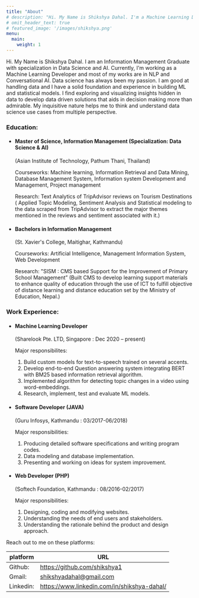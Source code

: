 ```yaml
---
title: "About"
# description: "Hi. My Name is Shikshya Dahal. I'm a Machine Learning Developer. Most of my works are focused on NLP and Conversational AI."
# omit_header_text: true
# featured_image: '/images/shikshya.png'
menu:
  main:
    weight: 1
---
```

<!-- {{< figure src="/images/pp.jpg" >}} -->


Hi. My Name is Shikshya Dahal. I am an Information Management Graduate with specialization in Data Science and AI. Currently, I'm working as a Machine Learning Developer and most of my works are in NLP and Conversational AI. Data science has always been my passion. I am good at handling data and I have a solid foundation and experience in  building ML and statistical models. I find exploring and visualizing insights hidden in data to develop data driven solutions that aids in decision making more than admirable. My inquisitive nature helps me to think and understand data science use cases from multiple perspective.

### Education:

- #### Master of Science, Information Management (Specialization: Data Science & AI) 

  (Asian Institute of Technology, Pathum Thani, Thailand)

  Courseworks: Machine learning, Information Retrieval and Data Mining, Database Management System, Information system Development and Management, Project management

  Research: Text Analytics of TripAdvisor reviews on Tourism Destinations (
             Applied Topic Modeling, Sentiment Analysis and Statistical modeling to the data scraped from TripAdvisor to extract the major themes mentioned in the reviews and sentiment associated with it.)

- #### Bachelors in Information Management

  (St. Xavier's College, Maitighar, Kathmandu)

  Courseworks: Artificial Intelligence, Management Information System, Web Development

  Research: "SISM : CMS based Support for the Improvement of Primary School Management” (Built CMS to develop learning support materials to enhance quality of education through the use of ICT to fulfill objective of distance learning and distance education set by the Ministry of Education, Nepal.)


### Work Experience:

- #### Machine Learning Developer 
  (Sharelook Pte. LTD, Singapore : Dec 2020 – present)

  Major responsibilites:

  1. Build custom models for text-to-speech trained on several accents.
  2. Develop end-to-end Question answering system integrating BERT with BM25 based information retrieval algorithm.
  3. Implemented algorithm for detecting topic changes in a video using word-embeddings.
  4. Research, implement, test and evaluate ML models.

- #### Software Developer (JAVA)
  (Guru Infosys, Kathmandu : 03/2017-06/2018)

  Major responsibilities:

  1. Producing detailed software specifications and writing program codes.
  2. Data modeling and database implementation.
  3. Presenting and working on ideas for system improvement.

- #### Web Developer (PHP)
  (Softech Foundation, Kathmandu : 08/2016-02/2017)

  Major responsibilities:

  1. Designing, coding and modifying websites.
  2. Understanding the needs of end users and stakeholders.
  3. Understanding the rationale behind the product and design approach.


Reach out to me on these platforms:

platform | URL
---|---
Github:   | https://github.com/shikshya1
Gmail:    | shikshyadahal@gmail.com
Linkedin: | https://www.linkedin.com/in/shikshya-dahal/
